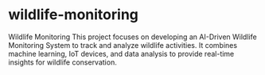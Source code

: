 # wildlife-monitoring
Wildlife Monitoring This project focuses on developing an AI-Driven Wildlife Monitoring System to track and analyze wildlife activities. It combines machine learning, IoT devices, and data analysis to provide real-time insights for wildlife conservation.
